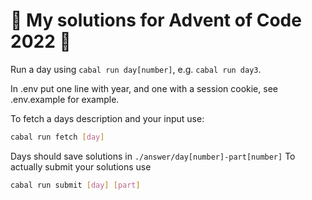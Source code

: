# 🎄 My solutions for Advent of Code 2022 🎄

Run a day using `cabal run day[number]`, e.g. `cabal run day3`.

In .env put one line with year, and one with a session cookie, see .env.example for example.

To fetch a days description and your input use:
```bash
cabal run fetch [day]
``` 

Days should save solutions in `./answer/day[number]-part[number]`
To actually submit your solutions use
```bash
cabal run submit [day] [part]
```
